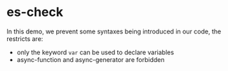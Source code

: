 # es-check

In this demo, we prevent some syntaxes being introduced in our code, the restricts are:

- only the keyword `var` can be used to declare variables
- async-function and async-generator are forbidden

